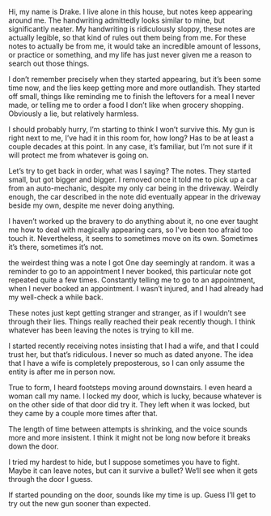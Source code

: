 Hi, my name is Drake. I live alone in this house, but notes keep appearing around me. The handwriting admittedly looks similar to mine, but significantly neater. My handwriting is ridiculously sloppy, these notes are actually legible, so that kind of rules out them being from me. For these notes to actually be from me, it would take an incredible amount of lessons, or practice or something, and my life has just never given me a reason to search out those things.

I don’t remember precisely when they started appearing, but it’s been some time now, and the lies keep getting more and more outlandish. They started off small, things like reminding me to finish the leftovers for a meal I never made, or telling me to order a food I don’t like when grocery shopping. Obviously a lie, but relatively harmless.

I should probably hurry, I’m starting to think I won’t survive this. My gun is right next to me, I’ve had it in this room for, how long? Has to be at least a couple decades at this point. In any case, it’s familiar, but I’m not sure if it will protect me from whatever is going on.

Let’s try to get back in order, what was I saying? The notes. They started small, but got bigger and bigger. I removed once it told me to pick up a car from an auto-mechanic, despite my only car being in the driveway. Weirdly enough, the car described in the note did eventually appear in the driveway beside my own, despite me never doing anything.

I haven’t worked up the bravery to do anything about it, no one ever taught me how to deal with magically appearing cars, so I’ve been too afraid too touch it. Nevertheless, it seems to sometimes move on its own. Sometimes it’s there, sometimes it’s not.

 the weirdest thing was a note I got One day seemingly at random. it was a reminder to go to an appointment I never booked, this particular note got repeated quite a few times. Constantly telling me to go to an appointment, when I never booked an appointment. I wasn’t injured, and I had already had my well-check a while back.

These notes just kept getting stranger and stranger, as if I wouldn’t see through their lies. Things really reached their peak recently though. I think whatever has been leaving the notes is trying to kill me.

I started recently receiving notes insisting that I had a wife, and that I could trust her, but that’s ridiculous. I never so much as dated anyone. The idea that I have a wife is completely preposterous, so I can only assume the entity is after me in person now.

True to form, I heard footsteps moving around downstairs. I even heard a woman call my name. I locked my door, which is lucky, because whatever is on the other side of that door did try it. They left when it was locked, but they came by a couple more times after that.

The length of time between attempts is shrinking, and the voice sounds more and more insistent. I think it might not be long now before it breaks down the door.

I tried my hardest to hide, but I suppose sometimes you have to fight. Maybe it can leave notes, but can it survive a bullet? We‘ll see when it gets through the door I guess.

If started pounding on the door, sounds like my time is up. Guess I’ll get to try out the new gun sooner than expected.